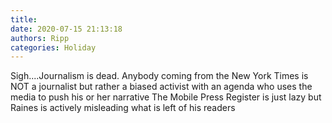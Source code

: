 ```yaml
---
title: 
date: 2020-07-15 21:13:18
authors: Ripp
categories: Holiday
---
```


 Sigh....Journalism is dead.
Anybody coming from the New York Times is NOT a journalist but rather a biased activist with an agenda who uses the media to push his or her narrative
The Mobile Press Register is just lazy but Raines is actively misleading what is left of his readers